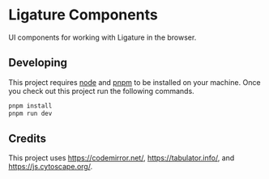 # Ligature Components

UI components for working with Ligature in the browser.

## Developing

This project requires [node](https://nodejs.org/en/download/) and [pnpm](https://pnpm.io/) to be installed on your machine.
Once you check out this project run the following commands.

```bash
pnpm install
pnpm run dev
```

## Credits

This project uses https://codemirror.net/, https://tabulator.info/, and https://js.cytoscape.org/.
